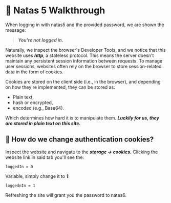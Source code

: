 # 🔐 Natas 5 Walkthrough

When logging in with natas5 and the provided password, we are shown the message: 

>***You're not logged in.*** 

Naturally, we inspect the browser's Developer Tools, and we notice that this website uses ***http***, a stateless protocol. This means the server doesn't maintain any persistent session information between requests. To manage user sessions, websites often rely on the browser to store session-related data in the form of cookies.

Cookies are stored on the client side (i.e., in the browser), and depending on how they're implemented, they can be stored as:

- Plain text, 
- hash or encrypted, 
- encoded (e.g., Base64). 

Which determines how hard it is to manipulate them. ***Luckily for us, they are stored in plain text on this site.***

## 🧠 How do we change authentication cookies?

Inspect the website and navigate to the ***storage -> cookies.*** Clicking the website link in said tab you'll see the:

```loggedIn = 0```

Variable, simply change it to ***1***:

```loggednIn = 1``` 

Refreshing the site will grant you the password to natas6.

